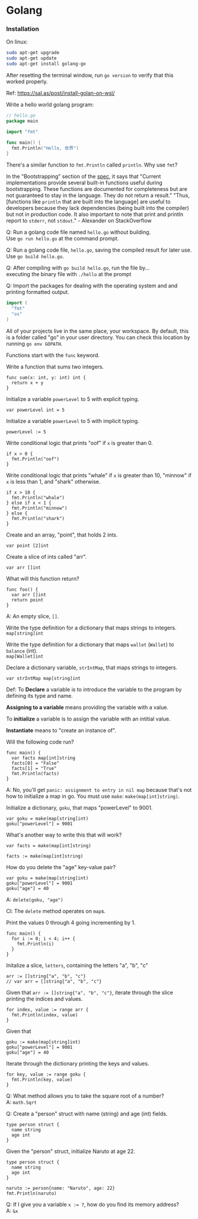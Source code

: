 <!-- go.md -->
# Golang <!-- omit in toc -->

### Installation

On linux: 
```bash
sudo apt-get upgrade
sudo apt-get update
sudo apt-get install golang-go
```

After resetting the terminal window, run `go version` to verify that this worked properly.


Ref: https://sal.as/post/install-golan-on-wsl/


Write a hello world golang program: 
```go
// hello.go
package main

import "fmt"

func main() {
  fmt.Println("Hello, 世界")
}
```

There's a similar function to `fmt.Println` called `println`. Why use `fmt`?

In the "Bootstrapping" section of the [spec](), it says that "Current implementations provide several built-in functions useful during bootstrapping. These functions are documented for completeness but are not guaranteed to stay in the language. They do not return a result." 
"Thus, [functions like `println` that are built into the language] are useful to developers because they lack dependencies (being built into the compiler) but not in production code. It also important to note that print and println report to `stderr`, not `stdout`." - Alexander on StackOverflow

Q: Run a golang code file named `hello.go` without building.  
Use `go run hello.go` at the command prompt.

Q: Run a golang code file, `hello.go`, saving the compiled result for later use.  
Use `go build hello.go`.

Q: After compiling with `go build hello.go`, run the file by...  
executing the binary file with `./hello` at the prompt

Q: Import the packages for dealing with the operating system and and printing formatted output.   
```go
import (
  "fmt"
  "os"
)
```

All of your projects live in the same place, your workspace. By default, this is a folder called "go" in your user directory. You can check this location by running `go env GOPATH`.

Functions start with the `func` keyword. 

Write a function that sums two integers.

```golang
func sum(x: int, y: int) int {
  return x + y
}
```

Initialize a variable `powerLevel` to 5 with explicit typing.
```golang
var powerLevel int = 5
```

Initialize a variable `powerLevel` to 5 with implicit typing.
```golang
powerLevel := 5
```

Write conditional logic that prints "oof" if `x` is greater than 0.
```golang
if x > 0 {
  fmt.Println("oof")
}
```

Write conditional logic that prints "whale" if `x` is greater than 10, "minnow" if `x` is less than 1, and "shark" otherwise. 
```golang
if x > 10 {
  fmt.Println("whale")
} else if x < 1 {
  fmt.Println("minnow")
} else {
  fmt.Println("shark")
}
```

Create and an array, "point", that holds 2 ints. 
```golang
var point [2]int
```

Create a slice of ints called "arr".
```golang
var arr []int
```

What will this function return?
```golang
func foo() {
  var arr []int
  return point
}
```
A: An empty slice, `[]`.

Write the type definition for a dictionary that maps strings to integers.  
`map[string]int`

Write the type definition for a dictionary that maps `wallet` (`Wallet`) to `balance` (int).  
`map[Wallet]int`

Declare a dictionary variable, `strIntMap`, that maps strings to integers.
```golang
var strIntMap map[string]int
```

Def: To **Declare** a variable is to introduce the variable to the program by defining its type and name.

**Assigning to a variable** means providing the variable with a value.

To **initialize** a variable is to assign the variable with an intitial value.

**Instantiate** means to "create an instance of". 

Will the following code run?
```golang
func main() {
  var facts map[int]string
  facts[0] = "False"
  facts[1] = "True"
  fmt.Println(facts)
}
```
A: No, you'll get `panic: assignment to entry in nil map` because that's not how to initialize a map in go. You must use `make`: `make(map[int]string)`.

Initialize a dictionary, `goku`, that maps "powerLevel" to 9001.
```golang
var goku = make(map[string]int)
goku["powerLevel"] = 9001
```

What's another way to write this that will work?
```golang
var facts = make(map[int]string)
```

```golang
facts := make(map[int]string)
```

How do you delete the "age" key-value pair?
```golang
var goku = make(map[string]int)
goku["powerLevel"] = 9001
goku["age"] = 40
```
A: `delete(goku, "age")`

Cl: The `delete` method operates on `map`s.

Print the values 0 through 4 going incrementing by 1.
```golang
func main() {
  for i := 0; i < 4; i++ {
    fmt.Println(i)
  }
}
```

Initalize a slice, `letters`, containing the letters "a", "b", "c" 
```golang
arr := []string{"a", "b", "c"}
// var arr = []string{"a", "b", "c"}
```

Given that `arr := []string{"a", "b", "c"}`, iterate through the slice printing the indices and values.
```golang
for index, value := range arr {
  fmt.Println(index, value)
}
```

Given that 
```golang
goku := make(map[string]int)
goku["powerLevel"] = 9001
goku["age"] = 40
```
Iterate through the dictionary printing the keys and values.
```golang
for key, value := range goku {
  fmt.Println(key, value)
}
```

Q: What method allows you to take the square root of a number?  
A: `math.Sqrt`

Q: Create a "person" struct with name (string) and age (int) fields.
```golang
type person struct {
  name string
  age int
}
```

Given the "person" struct, initialize Naruto at age 22.
```golang
type person struct {
  name string
  age int
}
```

```golang
naruto := person{name: "Naruto", age: 22}
fmt.Println(naruto)
```

Q: If I give you a variable `x := 7`, how do you find its memory address?  
A: `&x`

